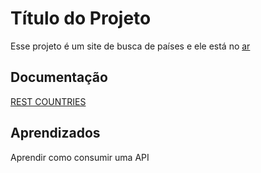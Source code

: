 # Título do Projeto

Esse projeto é um site de busca de países e ele está no [ar](https://klebersonfialhobaleeiro.github.io/Rest-Countries/)


## Documentação

[REST COUNTRIES](https://restcountries.com/)


## Aprendizados

Aprendir como consumir uma API

